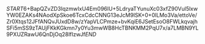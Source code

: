 $START$6+BapQZvZD3IqzmwIxU4Em096lU+5LdryaTYunuXc03xfZ90Vul5lxwYW0EZAKs4NAodXpSkoe6TcxCdcCNNG13eJcM9lSK+0+0lLMo3Va/ettoVe/Zr0Xtqs12JFfANQvJUxdD8w/zYapVLCPmze+bvKqiE6JSetEsoO8FWLkqvajhSFi5mSS9zTAUjFKkKGkmn7y0Yu3mwWB8HcTBNKMM2PqU7x/a7LMBN9YL9PXUZRawU6QnDjOq28lfIzwJf$END$